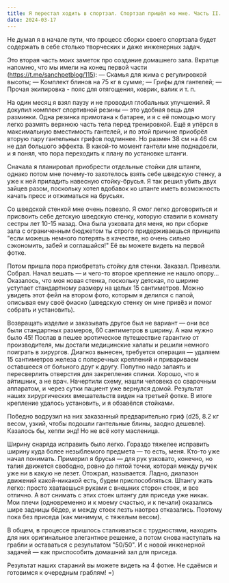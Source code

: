 ```yaml
---
title: Я перестал ходить в спортзал. Спортзал пришёл ко мне. Часть II.
date: 2024-03-17
---
```

Не думал я в начале пути, что процесс сборки своего спортзала будет содержать в себе столько творческих и даже инженерных задач.

Это вторая часть моих заметок про создание домашнего зала. Вкратце напомню, что мы имели на конец первой части (https://t.me/sanchpetblog/115):
— Скамья для жима с регулировкой высоты;
— Комплект блинов на 75 кг в сумме;
— Грифы для гантелей;
— Прочая экипировка - пояс для отягощения, коврик, валик и т. п. 

На один месяц я взял паузу и не проводил глобальных улучшений. Я докупил комплект спортивной резины — это удобная вещь для разминки. Одна резинка примотана к батарее, и я с её помощью могу легко размять верхнюю часть тела перед тренировкой. Ещё я упёрся в максимальную вместимость гантелей, и по этой причине приобрёл вторую пару гантельных грифов подлиннее. Но размен 38 см на 46 см не дал большого эффекта. В какой-то момент гантели мне поднадоели, и я понял, что пора переходить к плану по установке штанги.

Сначала я планировал приобрести отдельные стойки для штанги, однако потом мне почему-то захотелось взять себе шведскую стенку, а уже к ней приладить навесную стойку-брусья. Я так решил убить двух зайцев разом, поскольку хотел вдобавок ко штанге иметь возможность качать пресс и отжиматься на брусьях. 

Со шведской стенкой мне очень повезло. Я смог легко договориться и присвоить себе детскую шведскую стенку, которую ставили в комнату сестры лет 10-15 назад. Она была узковата для меня, но при сборке зала с ограниченным бюджетом ты строго придерживаешься принципа "если можешь немного потерять в качестве, но очень сильно сэкономить, забей и соглашайся!" Её вы можете видеть на первой фотке.

Потом пришла пора приобретать стойку для стенки. Заказал. Привезли. Собрал. Начал вешать — и чего-то второе крепление не нашло опору... Оказалось, что моя новая стенка, поскольку детская, по ширине уступает стандартному размеру на целых 15 сантиметров. Можно увидеть этот фейл на втором фото, которым я делился с папой, описывая ему своё фиаско (шведскую стенку он мне привёз и помог собрать и установить). 

Возвращать изделие и заказывать другое был не вариант — они все были стандартных размеров, 60 сантиметров в ширину. А нам нужно было 45! Послав в пешее эротическое путешествие гарантию от производителя, мы достали медицинские халаты и решили немного поиграть в хирургов. Диагноз вынесен, требуется операция — удаляем 15 сантиметров железа с поперечных креплений и привариваем оставшееся от больного друг к другу. Попутно надо запаять и пересверлить отверстия для закрепления спинки. Хорошо, что я айтишник, а не врач. Начертили схему, нашли человека со сварочным аппаратом, и через сутки пациент уже вернулся домой. Результат наших хирургических вмешательств виден на третьей фотке. В итоге крепление удалось установить, и я обзавёлся стойками. 

Победно водрузил на них заказанный предварительно гриф (d25, 8.2 кг весом, узкий, чтобы подошли гантельные блины, заодно дешевле). Казалось бы, хеппи энд! Но не всё коту масленица.

Ширину снаряда исправить было легко. Гораздо тяжелее исправить ширину куда более незыблемого предмета — то есть, меня. Кто-то уже начал понимать. Примерил я брусья — для рук узковато, конечно, но талия движется свободно, ровно до пятой точки, которая между ручек уже ни в какую не лезет. Отожрал, называется. Ладно, диапазон движений какой-никакой есть, будем приспособляться. Штангу жать легко: просто хватаешься руками с внешних сторон стоек, и все отлично. А вот снимать с этих стоек штангу для приседа уже никак. Мои плечи (одновременно и к моему счастью, и к печали) оказались шире задницы бёдер, и между стоек лезть наотрез отказались. Поэтому пока без приседа (как минимум, с тяжелым весом). 

В общем, в процессе пришлось сталкиваться с трудностями, находить для них оригинальное элегантное решение, а потом снова наступать на грабли и оставаться с результатом "50/50". И с новой инженерной задачей — как приспособить домашний зал для приседа.

Результат наших стараний вы можете видеть на 4 фотке. 
Не сдаёмся и готовимся к очередным граблям! =)